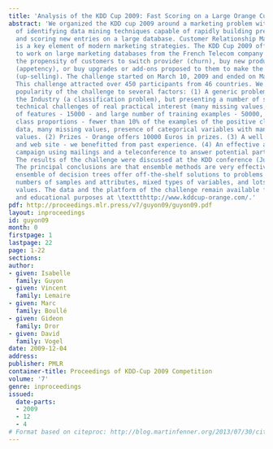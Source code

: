 ```yaml
---
title: 'Analysis of the KDD Cup 2009: Fast Scoring on a Large Orange Customer Database'
abstract: 'We organized the KDD cup 2009 around a marketing problem with the goal
  of identifying data mining techniques capable of rapidly building predictive models
  and scoring new entries on a large database. Customer Relationship Management (CRM)
  is a key element of modern marketing strategies. The KDD Cup 2009 offered the opportunity
  to work on large marketing databases from the French Telecom company Orange to predict
  the propensity of customers to switch provider (churn), buy new products or services
  (appetency), or buy upgrades or add-ons proposed to them to make the sale more profitable
  (up-selling). The challenge started on March 10, 2009 and ended on May 11, 2009.
  This challenge attracted over 450 participants from 46 countries. We attribute the
  popularity of the challenge to several factors: (1) A generic problem relevant to
  the Industry (a classification problem), but presenting a number of scientific and
  technical challenges of real practical interest (many missing values, large number
  of features - 15000 - and large number of training examples - 50000, unbalanced
  class proportions - fewer than 10% of the examples of the positive class), noisy
  data, many missing values, presence of categorical variables with many different
  values. (2) Prizes - Orange offers 10000 Euros in prizes. (3) A well designed protocol
  and web site - we benefitted from past experience. (4) An effective advertising
  campaign using mailings and a teleconference to answer potential participants questions.
  The results of the challenge were discussed at the KDD conference (June 28, 2009).
  The principal conclusions are that ensemble methods are very effective and that
  ensemble of decision trees offer off-the-shelf solutions to problems with large
  numbers of samples and attributes, mixed types of variables, and lots of missing
  values. The data and the platform of the challenge remain available for research
  and educational purposes at \texttthttp://www.kddcup-orange.com/.'
pdf: http://proceedings.mlr.press/v7/guyon09/guyon09.pdf
layout: inproceedings
id: guyon09
month: 0
firstpage: 1
lastpage: 22
page: 1-22
sections: 
author:
- given: Isabelle
  family: Guyon
- given: Vincent
  family: Lemaire
- given: Marc
  family: Boullé
- given: Gideon
  family: Dror
- given: David
  family: Vogel
date: 2009-12-04
address: 
publisher: PMLR
container-title: Proceedings of KDD-Cup 2009 Competition
volume: '7'
genre: inproceedings
issued:
  date-parts:
  - 2009
  - 12
  - 4
# Format based on citeproc: http://blog.martinfenner.org/2013/07/30/citeproc-yaml-for-bibliographies/
---
```

